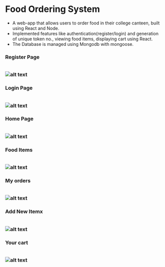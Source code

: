 
# Food Ordering System


- A web-app that allows users to order food in their college canteen, built using React and Node.
- Implemented features like authentication(register/login) and generation of unique token no., viewing food items, displaying cart using React.
- The Database is managed using Mongodb with mongoose.
<h3>Register Page<//h3>
<br >
<br >

![alt text](https://imgtr.ee/images/2023/06/11/Kci41.jpg)

<h3>Login Page<//h3>
<br >
<br >

![alt text](https://imgtr.ee/images/2023/06/11/KcFoM.jpg)

<h3>Home Page<//h3>
<br >
<br >

![alt text](https://imgtr.ee/images/2023/06/11/KcjXX.jpg)

<h3>Food Items<//h3>
<br >
<br >

![alt text](https://imgtr.ee/images/2023/06/11/Kczxl.jpg)

<h3>My orders<//h3>
<br >
<br >

![alt text](https://imgtr.ee/images/2023/06/11/KcPvV.jpg)

<h3>Add New Itemx<//h3>
<br >
<br >

![alt text](https://imgtr.ee/images/2023/06/11/KcHi3.jpg)

<h3>Your cart<//h3>
<br >
<br >

![alt text](https://imgtr.ee/images/2023/06/11/Ku7m0.jpg)




